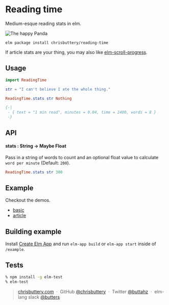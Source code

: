 # Reading time

Medium-esque reading stats in elm.

![The happy Panda](https://cldup.com/3WtP2PHug5.png)

```shell
elm package install chrisbuttery/reading-time
```

If article stats are your thing, you may also like [elm-scroll-progress](https://github.com/chrisbuttery/elm-scroll-progress).

## Usage

```elm
import ReadingTime

str = "I can't believe I ate the whole thing."

ReadingTime.stats str Nothing

{-|
 - { text = "1 min read", minutes = 0.04, time = 2400, words = 8 }
 -}
```

## API

#### stats : String -> Maybe Float

Pass in a string of words to count and an optional float value to calculate `word per minute` (Default: `200`).

```elm
ReadingTime.stats str 300
```

## Example

Checkout the demos.

* [basic](http://chrisbuttery.github.io/reading-time/examples/basic/dist/index.html)
* [article](http://chrisbuttery.github.io/reading-time/examples/article/dist/index.html)

## Building example

Install [Create Elm App](https://github.com/halfzebra/create-elm-app) and run `elm-app build` or `elm-app start` inside of `/example`.


## Tests

```bash
% npm install -g elm-test
% elm-test
```

> [chrisbuttery.com](http://chrisbuttery.com) &nbsp;&middot;&nbsp;
> GitHub [@chrisbuttery](https://github.com/chrisbuttery) &nbsp;&middot;&nbsp;
> Twitter [@buttahz](https://twitter.com/buttahz) &nbsp;&middot;&nbsp;
> elm-lang slack [@butters](http://elmlang.herokuapp.com/)
